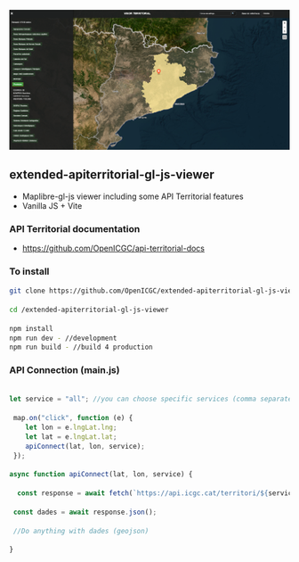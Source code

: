 ![API territorial](image.png)


## extended-apiterritorial-gl-js-viewer

  * Maplibre-gl-js viewer including some API Territorial features
  * Vanilla JS + Vite

### API Territorial documentation

  * https://github.com/OpenICGC/api-territorial-docs

### To install

```bash
git clone https://github.com/OpenICGC/extended-apiterritorial-gl-js-viewer.git

cd /extended-apiterritorial-gl-js-viewer

npm install
npm run dev - //development
npm run build - //build 4 production

```



### API Connection (main.js)

```javascript

let service = "all"; //you can choose specific services (comma separated)

 map.on("click", function (e) {
    let lon = e.lngLat.lng;
    let lat = e.lngLat.lat;
    apiConnect(lat, lon, service);
 });

async function apiConnect(lat, lon, service) {
  
  const response = await fetch(`https://api.icgc.cat/territori/${service}/geo/${lon}/${lat}`);
 
 const dades = await response.json();
 
 //Do anything with dades (geojson)

}

```